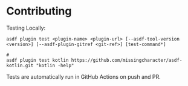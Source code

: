 # Contributing

Testing Locally:

```shell
asdf plugin test <plugin-name> <plugin-url> [--asdf-tool-version <version>] [--asdf-plugin-gitref <git-ref>] [test-command*]

#
asdf plugin test kotlin https://github.com/missingcharacter/asdf-kotlin.git "kotlin -help"
```

Tests are automatically run in GitHub Actions on push and PR.
